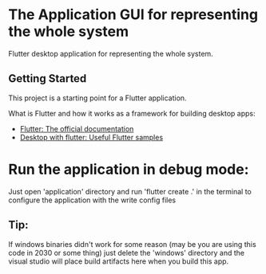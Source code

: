 # The Application GUI for representing the whole system 

Flutter desktop application for representing the whole system.

## Getting Started

This project is a starting point for a Flutter application.

What is Flutter and how it works as a framework for building desktop apps:

- [Flutter: The official documentation](https://docs.flutter.dev/)
- [Desktop with flutter: Useful Flutter samples](https://flutter.dev/multi-platform/desktop)

# Run the application in debug mode:

Just open 'application' directory and run 'flutter create .' in the terminal to configure the application with the write config files

## Tip:

If windows binaries didn't work for some reason (may be you are using this code in 2030 or some thing) just delete the 'windows' directory and the visual studio will place build artifacts here when you build this app.